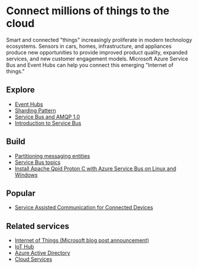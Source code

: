 <properties 
    pageTitle="Connect Millions of Things to the Cloud | Microsoft Azure" 
    description="Learn how to connect millions of things to the cloud using Microsoft Azure." 
    services="service-bus,event-hubs" 
    documentationCenter=".net" 
    authors="sethmanheim" 
    manager="timlt" 
    editor=""/>

<tags 
    ms.service="service-bus" 
    ms.workload="na" 
    ms.tgt_pltfrm="na" 
    ms.devlang="multiple" 
    ms.topic="article" 
    ms.date="01/26/2016" 
    ms.author="sethm"/>

# Connect millions of things to the cloud
Smart and connected "things" increasingly proliferate in modern technology ecosystems. Sensors in cars, homes, infrastructure, and appliances produce new opportunities to provide improved product quality, expanded services, and new customer engagement models. Microsoft Azure Service Bus and Event Hubs can help you connect this emerging "Internet of things."

## Explore
* [Event Hubs](event-hubs-overview.md)
* [Sharding Pattern](http://msdn.microsoft.com/library/dn589797.aspx)
* [Service Bus and AMQP 1.0](service-bus-amqp-overview.md)
* [Introduction to Service Bus](https://azure.microsoft.com/services/service-bus/)

## Build
* [Partitioning messaging entities](service-bus-partitioning.md)
* [Service Bus topics](service-bus-dotnet-how-to-use-topics-subscriptions.md)
* [Install Apache Qpid Proton C with Azure Service Bus on Linux and Windows](service-bus-amqp-apache.md) 

## Popular
* [Service Assisted Communication for Connected Devices](http://blogs.msdn.com/b/clemensv/archive/2014/02/10/service-assisted-communication-for-connected-devices.aspx)

## Related services
* [Internet of Things (Microsoft blog post announcement)](http://blogs.microsoft.com/iot/2015/03/16/microsoft-announces-azure-iot-suite)
* [IoT Hub](https://azure.microsoft.com/services/iot-hub/)
* [Azure Active Directory](https://azure.microsoft.com/services/active-directory/)
* [Cloud Services](https://azure.microsoft.com/services/cloud-services/) 

